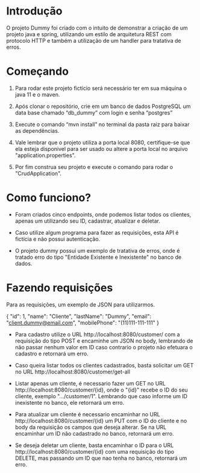 # Introdução

O projeto Dummy foi criado com o intuito de demonstrar a criação de um projeto java e spring, utilizando um estilo de
arquitetura REST com protocolo HTTP e também a utilização de um handler para tratativa de erros.

# Começando

1. Para rodar este projeto fictício será necessário ter em sua máquina o java 11 e o maven.

2. Após clonar o repositório, crie em um banco de dados PostgreSQL um data base chamado “db_dummy” com login e senha
   “postgres”

3. Execute o comando “mvn install” no terminal da pasta raiz para baixar as dependências.

4. Vale lembrar que o projeto utiliza a porta local 8080, certifique-se que ela esteja disponivel para ser usado ou
   altere a porta local no arquivo "application.properties".

5. Por fim construa seu projeto e execute o comando para rodar o "CrudApplication".

# Como funciono?

- Foram criados cinco endpoints, onde podemos listar todos os clientes, apenas um utilizando seu ID, cadastrar,
  atualizar e deletar.

- Caso utilize algum programa para fazer as requisições, esta API é fictícia e não possui autenticação.

- O projeto dummy possui um exemplo de tratativa de erros, onde é tratado erro do tipo "Entidade Existente e
  Inexistente" no banco de dados.

# Fazendo requisições

Para as requisições, um exemplo de JSON para utilizarmos.

{
  "id": 1,
  "name": "Cliente",
  "lastName": "Dummy",
  "email": "client.dummy@email.com",
  "mobilePhone": "(11)111-111-111"
}
- Para cadastro utilize o URL http://localhost:8080/customer/ com a requisição do tipo POST e encaminhe um JSON no body,
  lembrando de não passar nenhum valor em ID caso contrario o projeto não efetuara o cadastro e retornará um erro.

- Caso queira listar todos os clientes cadastrados, basta solicitar um GET no URL http://localhost:8080/customer/get-all

- Listar apenas um cliente, é necessario fazer um GET no URL http://localhost:8080/customer/{id}, onde o "{id}"
  recebe o ID do seu cliente, exemplo ".../customer/1". Lembrando que caso informe um ID inexistente no banco, ele
  retornará um erro.

- Para atualizar um cliente é necessario encaminhar no URL http://localhost:8080/customer/{id} um PUT com o ID do
  cliente e no body da requisição os campos que deseja alterar. Se na URL encaminhar um ID não cadastrado no banco,
  retornará um erro.

- Se deseja deletar um cliente, basta encaminhar o ID para o URL http://localhost:8080/customer/{id} com uma requisição
  do tipo DELETE, mas passando um ID que nao tenha no banco, retornará um erro.
